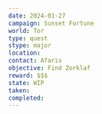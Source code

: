 ```yaml
---
date: 2024-01-27
campaign: Sunset Fortune
world: Tor
type: quest
stype: major
location: 
contact: Afaris
objective: Find Zorklaf
reward: $$$
state: WIP
taken: 
completed:
---
```

